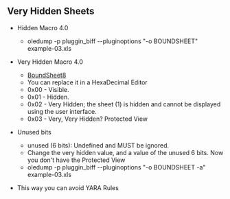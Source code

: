 ## Very Hidden Sheets

- Hidden Macro 4.0
	- oledump -p pluggin_biff --pluginoptions "-o BOUNDSHEET" example-03.xls

- Very Hidden Macro 4.0
	- [BoundSheet8](https://docs.microsoft.com/en-us/openspecs/office_file_formats/ms-xls/b9ec509a-235d-424e-871d-f8e721106501)
	- You can replace it in a HexaDecimal Editor
	- 0x00 - Visible.
	- 0x01 - Hidden.
	- 0x02 - Very Hidden; the sheet (1) is hidden and cannot be displayed using the user interface.
	- 0x03 - Very, Very Hidden? Protected View

- Unused bits
	- unused (6 bits): Undefined and MUST be ignored.
	- Change the very hidden value, and a value of the unused 6 bits. Now you don't have the Protected View
	- oledump -p pluggin_biff --pluginoptions "-o BOUNDSHEET -a" example-03.xls
	
- This way you can avoid YARA Rules
